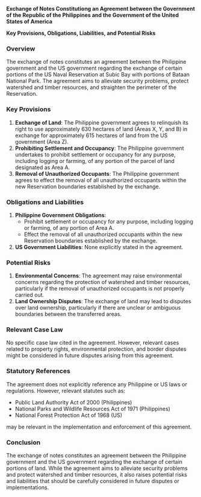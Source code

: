 **Exchange of Notes Constitutiong an Agreement between the Government of the Republic of the Philippines and the Government of the United States of America**

**Key Provisions, Obligations, Liabilities, and Potential Risks**

### Overview
The exchange of notes constitutes an agreement between the Philippine government and the US government regarding the exchange of certain portions of the US Naval Reservation at Subic Bay with portions of Bataan National Park. The agreement aims to alleviate security problems, protect watershed and timber resources, and straighten the perimeter of the Reservation.

### Key Provisions

1.  **Exchange of Land**: The Philippine government agrees to relinquish its right to use approximately 630 hectares of land (Areas X, Y, and B) in exchange for approximately 615 hectares of land from the US government (Area Z).
2.  **Prohibiting Settlement and Occupancy**: The Philippine government undertakes to prohibit settlement or occupancy for any purpose, including logging or farming, of any portion of the parcel of land designated as Area A.
3.  **Removal of Unauthorized Occupants**: The Philippine government agrees to effect the removal of all unauthorized occupants within the new Reservation boundaries established by the exchange.

### Obligations and Liabilities

1.  **Philippine Government Obligations**:
    *   Prohibit settlement or occupancy for any purpose, including logging or farming, of any portion of Area A.
    *   Effect the removal of all unauthorized occupants within the new Reservation boundaries established by the exchange.
2.  **US Government Liabilities**: None explicitly stated in the agreement.

### Potential Risks

1.  **Environmental Concerns**: The agreement may raise environmental concerns regarding the protection of watershed and timber resources, particularly if the removal of unauthorized occupants is not properly carried out.
2.  **Land Ownership Disputes**: The exchange of land may lead to disputes over land ownership, particularly if there are unclear or ambiguous boundaries between the transferred areas.

### Relevant Case Law

No specific case law cited in the agreement. However, relevant cases related to property rights, environmental protection, and border disputes might be considered in future disputes arising from this agreement.

### Statutory References

The agreement does not explicitly reference any Philippine or US laws or regulations. However, relevant statutes such as:

*   Public Land Authority Act of 2000 (Philippines)
*   National Parks and Wildlife Resources Act of 1971 (Philippines)
*   National Forest Protection Act of 1968 (US)

may be relevant in the implementation and enforcement of this agreement.

### Conclusion
The exchange of notes constitutes an agreement between the Philippine government and the US government regarding the exchange of certain portions of land. While the agreement aims to alleviate security problems and protect watershed and timber resources, it also raises potential risks and liabilities that should be carefully considered in future disputes or implementations.